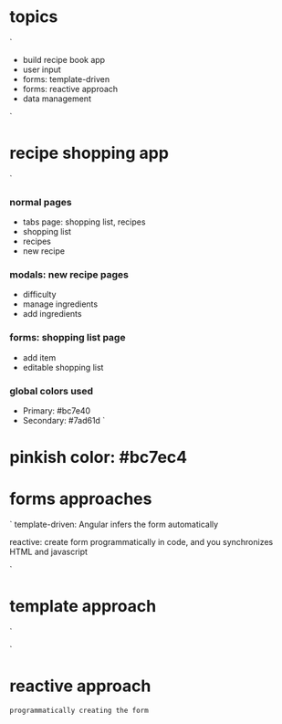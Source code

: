 # topics
`

- build recipe book app
- user input
- forms: template-driven
- forms: reactive approach
- data management


`

# recipe shopping app
`
### normal pages
- tabs page: shopping list, recipes
- shopping list
- recipes
- new recipe
### modals: new recipe pages
- difficulty
- manage ingredients
- add ingredients
### forms: shopping list page
- add item
- editable shopping list

### global colors used
- Primary: #bc7e40
- Secondary: #7ad61d
`
# pinkish color: #bc7ec4


# forms approaches
`
template-driven: Angular infers the form automatically

reactive: create form programmatically in code, and you synchronizes HTML and javascript

`


# template approach
`


`
# reactive approach
`
programmatically creating the form
`